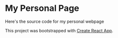 # My Personal Page

Here's the source code for my personal webpage 

This project was bootstrapped with [Create React App](https://github.com/facebook/create-react-app).

